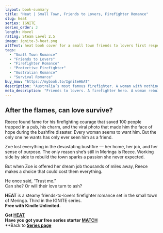 ```yaml
---
layout: book-summary
title: "Heat | Small Town, Friends to Lovers, Firefighter Romance"
slug: heat
series: IGNITE
series_order: 3
length: Novel
rating: Steam Level 2.5
image: ignite-3-heat.png
altText: heat book cover for a small town friends to lovers first responder romance
tags:
  - "Small Town Romance"
  - "Friends to Lovers"
  - "Firefighter Romance"
  - "Protective Firefighter"
  - "Australian Romance"
  - "Survival Romance"
buy_now: "https://mybook.to/IgniteHEAT"
description: "Australia’s most famous firefighter. A woman with nothing left to lose. When Reece and Zoe rebuild their town after the fires, friendship ignites into something more. But when Zoe’s dream job threatens to pull her away, trust and love are put to the test. HEAT is a steamy friends-to-lovers firefighter romance set in small-town Australia. Third in the IGNITE series. Free with Kindle Unlimited."
meta_description: "Friends to lovers. A firefighter hero. A woman rebuilding her life. HEAT is a steamy small-town romance set after the Australian bushfires."
---
```


## After the flames, can love survive?

Reece found fame for his firefighting courage that saved 100 people trapped in a pub, his charm, and the viral photo that made him the face of hope during the bushfire disaster.  Every woman seems to want him. But the only one he wants has only ever seen him as a friend.

Zoe lost everything in the devastating bushfire — her home, her job, and her sense of purpose. The only reason she’s still in Meringa is Reece. Working side by side to rebuild the town sparks a passion she never expected.

But when Zoe is offered her dream job thousands of miles away, Reece makes a choice that could cost them everything.

He once said, “Trust me.”  
Can she? Or will their love turn to ash?

**HEAT** is a steamy friends-to-lovers firefighter romance set in the small town of Meringa. Third in the IGNITE series.  
**Free with Kindle Unlimited.**


**Get [HEAT](https://mybook.to/IgniteHEAT "HEAT")**  
**Have you got your free series starter [MATCH](https://bookhip.com/ZAMBMSD "MATCH")**  
**Back to **[Series page](/series/ignite)**
